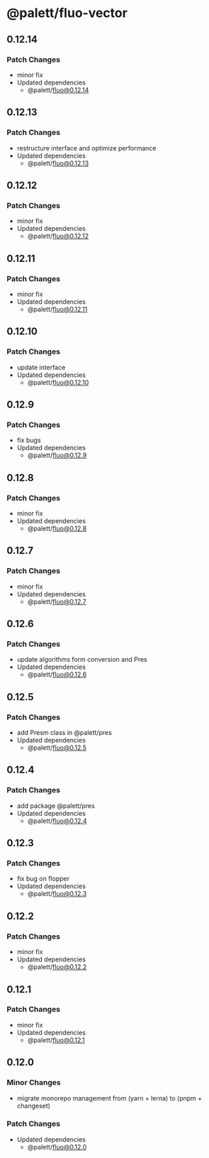# @palett/fluo-vector

## 0.12.14

### Patch Changes

- minor fix
- Updated dependencies
  - @palett/fluo@0.12.14

## 0.12.13

### Patch Changes

- restructure interface and optimize performance
- Updated dependencies
  - @palett/fluo@0.12.13

## 0.12.12

### Patch Changes

- minor fix
- Updated dependencies
  - @palett/fluo@0.12.12

## 0.12.11

### Patch Changes

- minor fix
- Updated dependencies
  - @palett/fluo@0.12.11

## 0.12.10

### Patch Changes

- update interface
- Updated dependencies
  - @palett/fluo@0.12.10

## 0.12.9

### Patch Changes

- fix bugs
- Updated dependencies
  - @palett/fluo@0.12.9

## 0.12.8

### Patch Changes

- minor fix
- Updated dependencies
  - @palett/fluo@0.12.8

## 0.12.7

### Patch Changes

- minor fix
- Updated dependencies
  - @palett/fluo@0.12.7

## 0.12.6

### Patch Changes

- update algorithms form conversion and Pres
- Updated dependencies
  - @palett/fluo@0.12.6

## 0.12.5

### Patch Changes

- add Presm class in @palett/pres
- Updated dependencies
  - @palett/fluo@0.12.5

## 0.12.4

### Patch Changes

- add package @palett/pres
- Updated dependencies
  - @palett/fluo@0.12.4

## 0.12.3

### Patch Changes

- fix bug on flopper
- Updated dependencies
  - @palett/fluo@0.12.3

## 0.12.2

### Patch Changes

- minor fix
- Updated dependencies
  - @palett/fluo@0.12.2

## 0.12.1

### Patch Changes

- minor fix
- Updated dependencies
  - @palett/fluo@0.12.1

## 0.12.0

### Minor Changes

- migrate monorepo management from (yarn + lerna) to (pnpm + changeset)

### Patch Changes

- Updated dependencies
  - @palett/fluo@0.12.0
